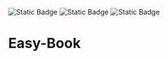 ![Static Badge](https://img.shields.io/badge/AWS--Lambda-white?style=flat&logo=amazon%20dynamodb&logoColor=white&color=%23FF9900) ![Static Badge](https://img.shields.io/badge/AWS--Lex-white?style=flat&logo=amazonwebservices&logoColor=white&color=%2349B099) ![Static Badge](https://img.shields.io/badge/AWS--RDS-white?logo=Amazon%20RDS&logoColor=white&color=%23527FFF)




# Easy-Book
